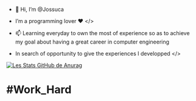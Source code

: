 - 👋 Hi, I’m @Jossuca
 
- I’m a programming lover ♥ </>
  
- 📫 Learning everyday to own the most of experience so as to achieve my goal about having a great career in computer engineering

- In search of opportunity to give the experiences I developped </>

[![Les Stats GitHub de Anurag](https://github-readme-stats.vercel.app/api?username=Jossuc4&show_icons=true)](https://github.com/anuraghazra/github-readme-stats)

# #Work_Hard
